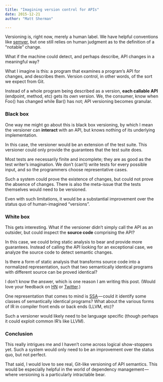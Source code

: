 ```yaml
---
title: "Imagining version control for APIs"
date: 2015-12-21
author: "Matt Sherman"

---
```


Versioning is, right now, merely a human label. We have helpful conventions like [semver](http://semver.org/), but one still relies on human judgment as to the definition of a “notable” change.

What if the machine could detect, and perhaps describe, API changes in a meaningful way?

What I imagine is this: a program that examines a program’s API for changes, and describes them. Version control, in other words, of the sort we expect from Git.

Instead of a whole program being described as a version, **each callable API** (endpoint, method, etc) gets its _own_ version. We, the consumer, know when Foo() has changed while Bar() has not; API versioning becomes granular.

### Black box

One way me might go about this is black box versioning, by which I mean the versioner can **interact** with an API, but knows nothing of its underlying implementation.

In this case, the versioner would be an extension of the test suite. This versioner could only provide the guarantees that the test suite does.

Most tests are necessarily finite and incomplete; they are as good as the test writer’s imagination. We don’t (can’t) write tests for every possible input, and so the programmers choose representative cases.

Such a system could prove the existence of changes, but could not prove the absence of changes. There is also the meta-issue that the tests themselves would need to be versioned.

Even with such limitations, it would be a substantial improvement over the status quo of human-imagined “versions”.

### White box

This gets interesting. What if the versioner didn’t simply call the API as an outsider, but could inspect the **source code** comprising the API?

In this case, we could bring static analysis to bear and provide more guarantees. Instead of calling the API looking for an exceptional case, we analyze the source code to detect semantic changes.

Is there a form of static analysis that transforms source code into a normalized representation, such that two semantically identical programs with different source can be proved identical?

I don’t know the answer, which is one reason I am writing this post. (Would love your feedback on [HN](https://news.ycombinator.com/item?id=10769073) or [Twitter](https://twitter.com/clipperhouse).)

One representation that comes to mind is [SSA](https://en.wikipedia.org/wiki/Static_single_assignment_form) — could it identify some classes of semantically identical programs? What about the various forms of IR in compiler front ends or back ends (LLVM, etc)?

Such a versioner would likely need to be language specific (though perhaps it could exploit common IR’s like LLVM).

### Conclusion

This really intrigues me and I haven’t come across logical show-stoppers yet. Such a system would only need to be an improvement over the status quo, but not perfect.

That said, I would love to see real, Git-like versioning of API semantics. This would be especially helpful in the world of dependency management — where versioning is a particularly intractable bear.
